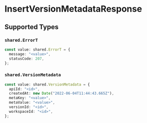 # InsertVersionMetadataResponse


## Supported Types

### `shared.ErrorT`

```typescript
const value: shared.ErrorT = {
  message: "<value>",
  statusCode: 207,
};
```

### `shared.VersionMetadata`

```typescript
const value: shared.VersionMetadata = {
  apiId: "<id>",
  createdAt: new Date("2022-06-04T11:44:43.665Z"),
  metaKey: "<value>",
  metaValue: "<value>",
  versionId: "<id>",
  workspaceId: "<id>",
};
```

